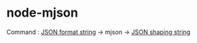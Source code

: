 node-mjson
==========

Command : [JSON format string](stdin) -> mjson -> [JSON shaping string](stdou)